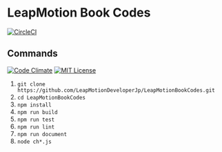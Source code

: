 # LeapMotion Book Codes
[![CircleCI](https://circleci.com/gh/LeapMotionDeveloperJp/LeapMotionBookCodes.svg?style=svg)](https://circleci.com/gh/LeapMotionDeveloperJp/LeapMotionBookCodes)
## Commands
[![Code Climate](https://codeclimate.com/github/LeapMotionDeveloperJp/LeapMotionBookCodes/badges/gpa.svg)](https://codeclimate.com/github/LeapMotionDeveloperJp/LeapMotionBookCodes)
[![MIT License](http://img.shields.io/badge/license-MIT-blue.svg?style=flat)](LICENSE)
1. `` git clone https://github.com/LeapMotionDeveloperJp/LeapMotionBookCodes.git ``
1. `` cd LeapMotionBookCodes ``
1. `` npm install ``
1. `` npm run build ``
1. `` npm run test ``
1. `` npm run lint ``
1. `` npm run document ``
1. `` node ch*.js ``
